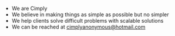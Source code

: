 - We are Cimply
- We believe in making things as simple as possible but no simpler
- We help clients solve difficult problems with scalable solutions
- We can be reached at cimplyanonymous@hotmail.com


<!---
cimplylimited/cimplylimited is a ✨ special ✨ repository because its `README.md` (this file) appears on your GitHub profile.
You can click the Preview link to take a look at your changes.
--->
